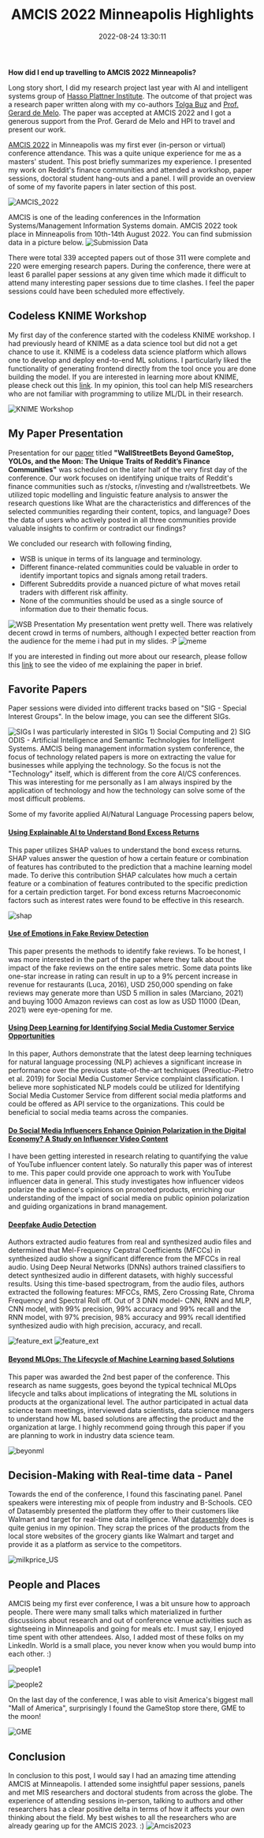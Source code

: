 ﻿---
layout: post
title:  "AMCIS 2022 Minneapolis Highlights"
date:   2022-08-24 13:30:11
categories: general
---


**How did I end up travelling to AMCIS 2022 Minneapolis?**

Long story short, I did my research project last year with AI and intelligent systems group of [Hasso Plattner Institute](https://hpi.de/). The outcome of that project was a research paper written along with my co-authors [Tolga Buz](https://www.linkedin.com/in/tolga-buz/) and [Prof. Gerard de Melo](http://gerard.demelo.org).
The paper was accepted at AMCIS 2022 and I got a generous support from the Prof. Gerard de Melo and HPI to travel and present our work.

[AMCIS 2022](https://amcis2022.aisconferences.org/) in Minneapolis was my first ever (in-person or virtual) conference attendance. This was a quite unique experience for me as a masters' student. This post briefly summarizes my experience. I presented my work on Reddit's finance communities and attended a workshop, paper sessions, doctoral student hang-outs and a panel. I will provide an overview of some of my favorite papers in later section of this post.

![AMCIS_2022](/images/amcis/amcis_logo.jpg)

AMCIS is one of the leading conferences in the Information Systems/Management Information Systems domain. AMCIS 2022 took place in Minneapolis from 10th-14th August 2022. You can find submission data in a picture below. 
![Submission Data](/images/amcis/sub_data.jpg)

There were total 339 accepted papers out of those 311 were complete and 220 were emerging research papers. During the conference, there were at least 6 parallel paper sessions at any given time which made it difficult to attend many interesting paper sessions due to time clashes. I feel the paper sessions could have been scheduled more effectively.

## Codeless KNIME Workshop ##
My first day of the conference started with the codeless KNIME workshop. I had previously heard of KNIME as a data science tool but did not a get chance to use it. KNIME is a codeless data science platform which allows one to develop and deploy end-to-end ML solutions. I particularly liked the functionality of generating frontend directly from the tool once you are done building the model. If you are interested in learning more about KNIME, please check out this [link](https://www.knime.com/knime-analytics-platform).  In my opinion, this tool can help MIS researchers who are not familiar with programming to utilize ML/DL in their research.

![KNIME Workshop](/images/amcis/knime_logo.png)
## My Paper Presentation  ##

Presentation for our [paper](http://gerard.demelo.org/papers/wallstreetbets-social.pdf)  titled **"WallStreetBets Beyond GameStop, YOLOs, and the Moon: The Unique Traits of Reddit’s Finance Communities"** was scheduled on the later half of the very first day of the conference. 
Our work focuses on identifying unique traits of Reddit's finance communities such as r/stocks, r/investing and r/wallstreetbets. We utilized topic modelling and linguistic feature analysis to answer the research questions like What are the characteristics and differences of the selected communities regarding their content, topics, and language? Does the data of users who actively posted in all three communities provide valuable insights to confirm or contradict our findings?

We concluded our research with following finding,
* WSB is unique in terms of its language and terminology.
* Different finance-related communities could be valuable in order to identify important topics and signals among retail traders.
* Different Subreddits provide a nuanced picture of what moves retail traders with different risk affinity.
* None of the communities should be used as a single source of information due to their thematic focus.

![WSB Presentation](/images/amcis/wsb.jpg)
My presentation went pretty well. There was relatively decent crowd in terms of numbers, although I expected better reaction from the audience for the meme i had put in my slides. :P
![meme](/images/amcis/gme_meme.jpg)

If you are interested in finding out more about our research, please follow this [link](https://aisel.aisnet.org/amcis2022/sig_sc/sig_sc/8/) to see the video of me explaining the paper in brief.
## Favorite Papers ##
Paper sessions were divided into different tracks based on "SIG - Special Interest Groups". In the below image, you can see the different SIGs.

![SIGs](/images/amcis/sig.png)
I was particularly interested in SIGs 1) Social Computing and 2) SIG ODIS - Artificial Intelligence and Semantic Technologies for Intelligent Systems. 
AMCIS being management information system conference, the focus of technology related papers is more on extracting the value for businesses while applying the technology. So the focus is not the "Technology" itself, which is different from the core AI/CS conferences. This was interesting for me personally as I am always inspired by the application of technology and how the technology can solve some of the most difficult problems.

Some of my favorite applied AI/Natural Language Processing papers below,

#### [Using Explainable AI to Understand Bond Excess Returns](https://aisel.aisnet.org/amcis2022/sig_odis/sig_odis/5/) ####
This paper utilizes SHAP values to understand the bond excess returns. SHAP values answer the question of how a certain feature or combination of features has contributed to the prediction that a machine learning model made. To derive this contribution SHAP calculates how much a certain feature or a combination of features contributed to the specific prediction for a certain prediction target. For bond excess returns Macroeconomic factors such as interest rates were found to be effective in this research.

![shap](/images/amcis/bond_excess.png)
 
#### [Use of Emotions in Fake Review Detection](https://aisel.aisnet.org/amcis2022/sig_odis/sig_odis/2) ####
This paper presents the methods to identify fake reviews. To be honest, I was more interested in the part of the paper where they talk about the impact of the fake reviews on the entire sales metric. Some data points like one-star increase in rating can result in up to a 9% percent increase in revenue for restaurants (Luca, 2016), USD 250,000 spending on fake reviews may generate more than USD 5 million in sales (Marciano, 2021) and buying 1000 Amazon reviews can cost as low as USD 11000 (Dean, 2021) were eye-opening for me.


#### [Using Deep Learning for Identifying Social Media Customer Service Opportunities](https://aisel.aisnet.org/amcis2022/sig_sc/sig_sc/2) ####
In this paper, Authors demonstrate that the latest deep learning techniques for natural language processing (NLP) achieves a significant increase in performance over the previous state-of-the-art techniques (Preotiuc-Pietro et al. 2019) for Social Media Customer Service complaint classification. I believe more sophisticated NLP models could be utilized for Identifying Social Media Customer Service from different social media platforms and could be offered as API service to the organizations. This could be beneficial to social media teams across the companies.

#### [Do Social Media Influencers Enhance Opinion Polarization in the Digital Economy? A Study on Influencer Video Content](https://aisel.aisnet.org/amcis2022/sig_sc/sig_sc/6) ####
I have been getting interested in research relating to quantifying the value of YouTube influencer content lately. So naturally this paper was of interest to me. This paper could provide one approach to work with YouTube influencer data in general. This study investigates how influencer videos polarize the audience's opinions on promoted products, enriching our understanding of the impact of social media on public opinion polarization and guiding organizations in brand management.

#### [Deepfake Audio Detection](https://aisel.aisnet.org/amcis2022/sig_sec/sig_sec/23/) ####
Authors extracted audio features from real and synthesized audio files and determined that Mel-Frequency Cepstral Coefficients (MFCCs) in synthesized audio show a significant difference from the MFCCs in real audio. Using Deep Neural Networks (DNNs) authors trained classifiers to detect synthesized audio in different datasets, with highly successful results.
Using this time-based spectrogram, from the audio files, authors extracted the following features: MFCCs, RMS, Zero Crossing Rate, Chroma Frequency and Spectral Roll off. Out of 3 DNN model- CNN, RNN and MLP, CNN model, with 99% precision, 99% accuracy and 99% recall and the RNN model, with 97% precision, 98% accuracy and 99% recall identified synthesized audio with high precision, accuracy, and recall.

![feature_ext](/images/amcis/deepfake1.png)
![feature_ext](/images/amcis/deepfake2.png)

#### [Beyond MLOps: The Lifecycle of Machine Learning based Solutions](https://aisel.aisnet.org/amcis2022/sig_adit/sig_adit/9/) ####
This paper was awarded the 2nd best paper of the conference. This research as name suggests, goes beyond the typical technical MLOps lifecycle and talks about implications of integrating the ML solutions in products at the organizational level. The author participated in actual data science team meetings, interviewed data scientists, data science managers to understand how ML based solutions are affecting the product and the organization at large. I highly recommend going through this paper if you are planning to work in industry data science team. 

![beyonml](/images/amcis/mlops.png)

## Decision-Making with Real-time data - Panel ##

Towards the end of the conference, I found this fascinating panel. Panel speakers were interesting mix of people from industry and B-Schools. CEO of Datasembly presented the platform they offer to their customers like Walmart and target for real-time data intelligence. What [datasembly](https://datasembly.com/) does is quite genius in my opinion. They scrap the prices of the products from the local store websites of the grocery giants like Walmart and target and provide it as a platform as service to the competitors. 

![milkprice_US](/images/amcis/panel1.jpg)


## People and Places ##
AMCIS being my first ever conference, I was a bit unsure how to approach people. There were many small talks which materialized in further discussions about research and out of conference venue activities such as sightseeing in Minneapolis and going for meals etc. I must say, I enjoyed time spent with other attendees. Also, I added most of these folks on my LinkedIn. World is a small place, you never know when you would bump into each other. :)

![people1](/images/amcis/people1.jpg)

![people2](/images/amcis/people2.jpg)

On the last day of the conference, I was able to visit America's biggest mall "Mall of America", surprisingly I found the GameStop store there, GME to the moon!

![GME](/images/amcis/GME.jpg)

## Conclusion ##
In conclusion to this post, I would say I had an amazing time attending AMCIS at Minneapolis. I attended some insightful paper sessions, panels and met MIS researchers and doctoral students from across the globe. The experience of attending sessions in-person, talking to authors and other researchers has a clear positive delta in terms of how it affects your own thinking about the field.
My best wishes to all the researchers who are already gearing up for the AMCIS 2023. :)
![Amcis2023](/images/amcis/amcis_2023.jpg)